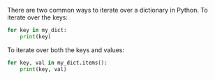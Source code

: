 There are two common ways to iterate over a dictionary in Python. To iterate over the keys:
```py
for key in my_dict:
    print(key)
```
To iterate over both the keys and values:
```py
for key, val in my_dict.items():
    print(key, val)
```
